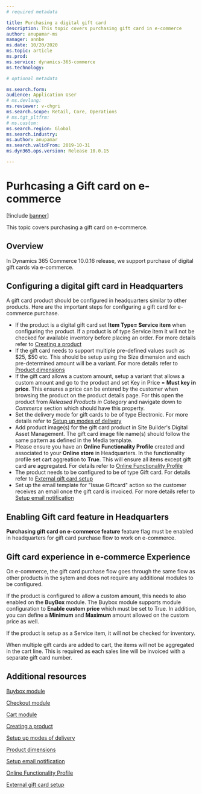 ```yaml
---
# required metadata

title: Purchasing a digital gift card
description: This topic covers purchasing gift card in e-commerce
author: anupamar-ms
manager: annbe
ms.date: 10/20/2020
ms.topic: article
ms.prod: 
ms.service: dynamics-365-commerce
ms.technology: 

# optional metadata

ms.search.form:  
audience: Application User
# ms.devlang: 
ms.reviewer: v-chgri
ms.search.scope: Retail, Core, Operations
# ms.tgt_pltfrm: 
# ms.custom: 
ms.search.region: Global
ms.search.industry: 
ms.author: anupamar
ms.search.validFrom: 2019-10-31
ms.dyn365.ops.version: Release 10.0.15

---
```


# Purhcasing a Gift card on e-commerce

[!include [banner](includes/banner.md)]

This topic covers purchasing a gift card on e-commerce.

## Overview
In Dynamics 365 Commerce 10.0.16 release, we support purchase of digital gift cards via e-commerce. 

## Configuring a digital gift card in Headquarters
A gift card product should be configured in headquarters similar to other products. Here are the important steps for configuring a gift card for e-commerce purchase.

- If the product is a digital gift card set **Item Type= Service item** when configuring the product. If a product is of type Service item it will not be checked for available inventory before placing an order. For more details refer to [Creating a product](create-new-product-commerce.md)
- If the gift card needs to support multiple pre-defined values such as $25, $50 etc. This should be setup using the Size dimension and each pre-determined amount will be a variant. For more details refer to [Product dimensions](product-dimensions.md)
- If the gift card allows a custom amount, setup a variant that allows a custom amount and go to the product and set Key in Price = **Must key in price**. This ensures a price can be entered by the customer when browsing the product on the product details page. For this open the product from *Released Products in Category* and navigate down to *Commerce* section which should have this property.
- Set the delivery mode for gift cards to be of type Electronic. For more details refer to [Setup up modes of delivery](./appuser-itpro/set-up-modes-of-delivery.md)
- Add product image(s) for the gift card product in Site Builder's Digital Asset Management. The gift card image file name(s) should follow the same pattern as defined in the Media template. 
- Please ensure you have an **Online Functionality Profile** created and associated to your **Online store** in Headquarters. In the functionality profile set cart aggreation to **True**. This will ensure all items except gift card are aggregated. For details refer to [Online Functionality Profile](online-functionality-profile.md)
- The product needs to be configured to be of type Gift card.  For details refer to [External gift card setup](./dev-itpro/gift-card.md)
- Set up the email template for "Issue Giftcard" action so the customer receives an email once the gift card is invoiced. For more details refer to [Setup email notification](email-notification-profiles.md)


## Enabling Gift card feature in Headquarters
**Purchasing gift card on e-commerce feature** feature flag must be enabled in headquarters for gift card purchase flow to work on e-commerce. 

## Gift card experience in e-commerce Experience
On e-commerce, the gift card purchase flow goes through the same flow as other products in the sytem and does not require any additional modules to be configured.

If the product is configured to allow a custom amount, this needs to also enabled on the **BuyBox** module. The Buybox module supports module configuration to **Enable custom price** which must be set to True. In addition, you can define a **Minimum** and **Maximum** amount allowed on the custom price as well.

If the product is setup as a Service item, it will not be checked for inventory.

When multiple gift cards are added to cart, the items will not be aggregated in the cart line. This is required as each sales line will be invoiced with a separate gift card number. 


## Additional resources

[Buybox module](add-buy-box.md)

[Checkout module](add-checkout-module.md)

[Cart module](add-cart-module.md)

[Creating a product](create-new-product-commerce.md)

[Setup up modes of delivery](./appuser-itpro/set-up-modes-of-delivery.md)

[Product dimensions](product-dimensions.md)

[Setup email notification](email-notification-profiles.md)

[Online Functionality Profile](online-functionality-profile.md)

[External gift card setup](./dev-itpro/gift-card.md)
